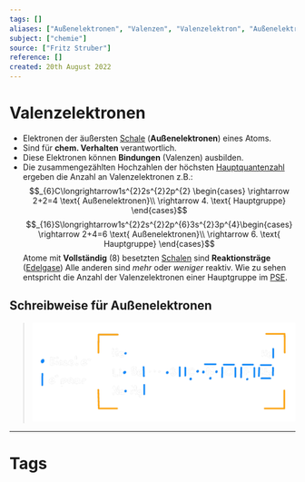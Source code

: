 ```yaml
---
tags: []
aliases: ["Außenelektronen", "Valenzen", "Valenzelektron", "Außenelektron"]
subject: ["chemie"]
source: ["Fritz Struber"]
reference: []
created: 20th August 2022
---
```


# Valenzelektronen
- Elektronen der äußersten [Schale](chemie/Orbitalmodell.md) (**Außenelektronen**) eines Atoms.
- Sind für **chem. Verhalten** verantwortlich.
- Diese Elektronen können **Bindungen** (Valenzen) ausbilden. 
- Die zusammengezählten Hochzahlen der höchsten [Hauptquantenzahl](chemie/Orbitalmodell.md) ergeben die Anzahl an Valenzelektronen
z.B.:
$$_{6}C\longrightarrow1s^{2}2s^{2}2p^{2} \begin{cases}
\rightarrow 2+2=4 \text{ Außenelektronen}\\
\rightarrow 4. \text{ Hauptgruppe}
\end{cases}$$
$$_{16}S\longrightarrow1s^{2}2s^{2}2p^{6}3s^{2}3p^{4}\begin{cases}
\rightarrow 2+4=6 \text{ Außenelektronen}\\
\rightarrow 6. \text{ Hauptgruppe}
\end{cases}$$
Atome mit **Vollständig** (8) besetzten [Schalen](chemie/Orbitalmodell.md) sind **Reaktionsträge** ([Edelgase](https://de.wikipedia.org/wiki/Edelgase))
Alle anderen sind *mehr* oder *weniger* reaktiv.
Wie zu sehen entspricht die Anzahl der Valenzelektronen einer Hauptgruppe im [PSE](chemie/Periodensystem%20der%20Elemente.md).

## Schreibweise für Außenelektronen
>![450](chemie/assets/psee-schreibw.png)

---
# Tags